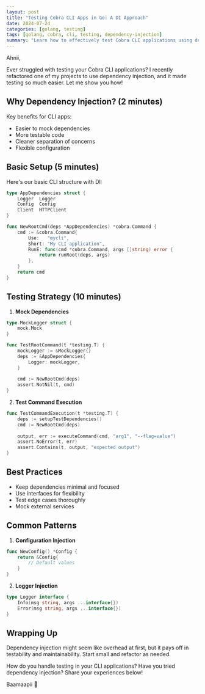 ```yaml
---
layout: post
title: "Testing Cobra CLI Apps in Go: A DI Approach"
date: 2024-07-24
categories: [golang, testing]
tags: [golang, cobra, cli, testing, dependency-injection]
summary: "Learn how to effectively test Cobra CLI applications using dependency injection in Go, with practical examples and best practices."
---
```


Ahnii,

Ever struggled with testing your Cobra CLI applications? I recently refactored one of my projects to use dependency injection, and it made testing so much easier. Let me show you how!

## Why Dependency Injection? (2 minutes)

Key benefits for CLI apps:
- Easier to mock dependencies
- More testable code
- Cleaner separation of concerns
- Flexible configuration

## Basic Setup (5 minutes)

Here's our basic CLI structure with DI:

```go
type AppDependencies struct {
    Logger  Logger
    Config  Config
    Client  HTTPClient
}

func NewRootCmd(deps *AppDependencies) *cobra.Command {
    cmd := &cobra.Command{
        Use:   "mycli",
        Short: "My CLI application",
        RunE: func(cmd *cobra.Command, args []string) error {
            return runRoot(deps, args)
        },
    }
    return cmd
}
```

## Testing Strategy (10 minutes)

1. **Mock Dependencies**
```go
type MockLogger struct {
    mock.Mock
}

func TestRootCommand(t *testing.T) {
    mockLogger := &MockLogger{}
    deps := &AppDependencies{
        Logger: mockLogger,
    }
    
    cmd := NewRootCmd(deps)
    assert.NotNil(t, cmd)
}
```

2. **Test Command Execution**
```go
func TestCommandExecution(t *testing.T) {
    deps := setupTestDependencies()
    cmd := NewRootCmd(deps)
    
    output, err := executeCommand(cmd, "arg1", "--flag=value")
    assert.NoError(t, err)
    assert.Contains(t, output, "expected output")
}
```

## Best Practices

- Keep dependencies minimal and focused
- Use interfaces for flexibility
- Test edge cases thoroughly
- Mock external services

## Common Patterns

1. **Configuration Injection**
```go
func NewConfig() *Config {
    return &Config{
        // Default values
    }
}
```

2. **Logger Injection**
```go
type Logger interface {
    Info(msg string, args ...interface{})
    Error(msg string, args ...interface{})
}
```

## Wrapping Up

Dependency injection might seem like overhead at first, but it pays off in testability and maintainability. Start small and refactor as needed.

How do you handle testing in your CLI applications? Have you tried dependency injection? Share your experiences below!

Baamaapii 👋

